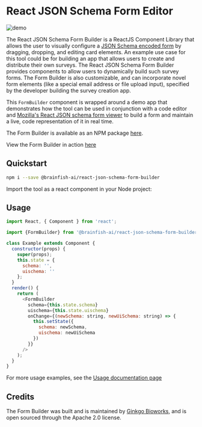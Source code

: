 # React JSON Schema Form Editor

![demo](img/visualDemo.gif)

The React JSON Schema Form Builder is a ReactJS Component Library that allows the user to visually configure a [JSON Schema encoded form](https://json-schema.org/) by dragging, dropping, and editing card elements. An example use case for this tool could be for building an app that allows users to create and distribute their own surveys. The React JSON Schema Form Builder provides components to allow users to dynamically build such survey forms. The Form Builder is also customizable, and can incorporate novel form elements (like a special email address or file upload input), specified by the developer building the survey creation app.

This `FormBuilder` component is wrapped around a demo app that demonstrates how the tool can be used in conjunction with a code editor and [Mozilla's React JSON schema form viewer](https://github.com/rjsf-team/react-jsonschema-form) to build a form and maintain a live, code representation of it in real time.

The Form Builder is available as an NPM package [here](https://www.npmjs.com/package/@brainfish-ai/react-json-schema-form-builder).

View the Form Builder in action [here](https://ginkgobioworks.github.io/react-json-schema-form-builder/)

## Quickstart

```bash
npm i --save @brainfish-ai/react-json-schema-form-builder
```

Import the tool as a react component in your Node project:

## Usage

```javascript
import React, { Component } from 'react';

import {FormBuilder} from '@brainfish-ai/react-json-schema-form-builder';

class Example extends Component {
  constructor(props) {
    super(props);
    this.state = {
      schema: '',
      uischema: ''
    };
  }
  render() {
    return (
      <FormBuilder
        schema={this.state.schema}
        uischema={this.state.uischema}
        onChange={(newSchema: string, newUiSchema: string) => {
          this.setState({
            schema: newSchema,
            uischema: newUiSchema
          })
        }}
      />
    );
  }
}
```

For more usage examples, see the [Usage documentation page](Usage.md)

## Credits

The Form Builder was built and is maintained by [Ginkgo Bioworks](https://www.ginkgobioworks.com/), and is open sourced through the Apache 2.0 license.
